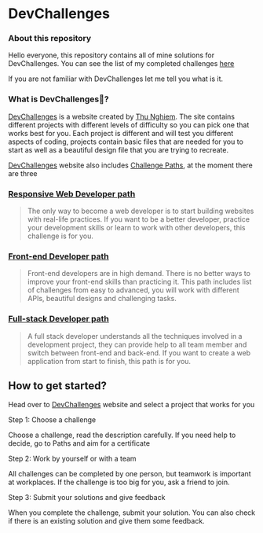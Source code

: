 # DevChallenges

### About this repository

Hello everyone, this repository contains all of mine solutions for DevChallenges. You can see the list of my completed challenges [here](https://objective-davinci-e4f803.netlify.app/)

If you are not familiar with DevChallenges let me tell you what is it.

### What is DevChallenges🤔?

[DevChallenges](https://devchallenges.io/challenges) is a website created by [Thu Nghiem](https://twitter.com/thunghiemdinh). The site contains different projects with different levels of difficulty so you can pick one that works best for you. Each project is different and will test you different aspects of coding, projects contain basic files that are needed for you to start as well as a beautiful design file that you are trying to recreate.

[DevChallenges](https://devchallenges.io/challenges) website also includes [Challenge Paths](https://devchallenges.io/paths), at the moment there are three

### [Responsive Web Developer path](https://devchallenges.io/paths/responsiveWebPaths)

> The only way to become a web developer is to start building websites with real-life practices. If you want to be a better developer, practice your development skills or learn to work with other developers, this challenge is for you.

### [Front-end Developer path](https://devchallenges.io/paths/frontEndPaths)

> Front-end developers are in high demand. There is no better ways to improve your front-end skills than practicing it. This path includes list of challenges from easy to advanced, you will work with different APIs, beautiful designs and challenging tasks.

### [Full-stack Developer path](https://devchallenges.io/paths/fullStackPaths)

> A full stack developer understands all the techniques involved in a development project, they can provide help to all team member and switch between front-end and back-end. If you want to create a web application from start to finish, this path is for you.

## How to get started?

Head over to [DevChallenges](https://devchallenges.io/challenges) website and select a project that works for you

Step 1: Choose a challenge

Choose a challenge, read the description carefully. If you need help to decide, go to Paths and aim for a certificate

Step 2: Work by yourself or with a team

All challenges can be completed by one person, but teamwork is important at workplaces. If the challenge is too big for you, ask a friend to join.

Step 3: Submit your solutions and give feedback

When you complete the challenge, submit your solution. You can also check if there is an existing solution and give them some feedback.
